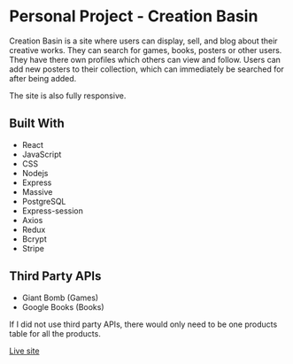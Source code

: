 # Personal Project - Creation Basin

Creation Basin is a site where users can display, sell, and blog about their creative works. They can search for games, books, posters or other users. They have there own profiles which others can view and follow. Users can add new posters to their collection, which can immediately be searched for after being added. 

The site is also fully responsive.

## Built With

* React
* JavaScript
* CSS
* Nodejs
* Express
* Massive
* PostgreSQL
* Express-session
* Axios
* Redux
* Bcrypt
* Stripe

## Third Party APIs

* Giant Bomb (Games)
* Google Books (Books)

If I did not use third party APIs, there would only need to be one products table for all the products.

[Live site](http://creationbasin.com/)